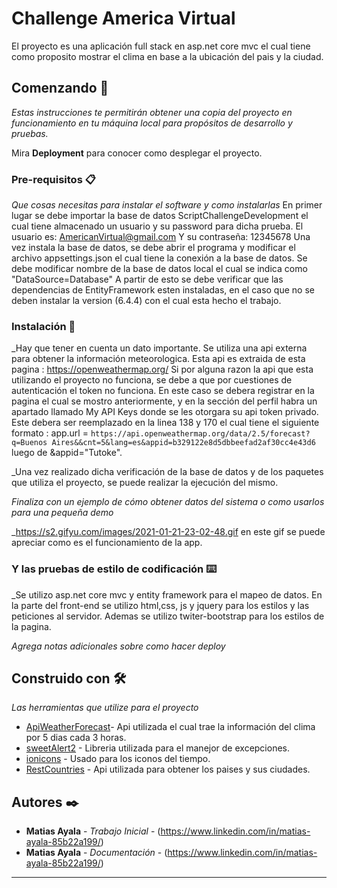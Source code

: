 # Challenge America Virtual

El proyecto es una aplicación full stack en asp.net core mvc el cual tiene como proposito mostrar el clima en base a la ubicación del pais y la ciudad.

## Comenzando 🚀

_Estas instrucciones te permitirán obtener una copia del proyecto en funcionamiento en tu máquina local para propósitos de desarrollo y pruebas._

Mira **Deployment** para conocer como desplegar el proyecto.


### Pre-requisitos 📋

_Que cosas necesitas para instalar el software y como instalarlas_
En primer lugar se debe importar la base de datos ScriptChallengeDevelopment el cual tiene almacenado un usuario y su password para dicha prueba.
El usuario es: AmericanVirtual@gmail.com
Y su contraseña: 12345678
Una vez instala la base de datos, se debe abrir el programa y modificar el archivo appsettings.json el cual tiene la conexión a la base de datos.
Se debe modificar nombre de la base de datos local el cual se indica como "DataSource=Database" 
A partir de esto se debe verificar que las dependencias de EntityFramework esten instaladas, en el caso que no se deben instalar  la version (6.4.4) con el cual
esta hecho el trabajo. 



### Instalación 🔧
_Hay que tener en cuenta un dato importante. Se utiliza una api externa para obtener la información meteorologica. Esta api es extraida de esta pagina : https://openweathermap.org/
Si por alguna razon la api que esta utilizando el proyecto no funciona, se debe a que por cuestiones de autenticación el token no funciona. En este caso se debera registrar en
la pagina el cual se mostro anteriormente, y en la sección del perfil habra un apartado llamado My API Keys donde se les otorgara su api token privado. Este debera ser reemplazado
en la linea 138 y 170 el cual tiene el siguiente formato : app.url = `https://api.openweathermap.org/data/2.5/forecast?q=Buenos Aires&&cnt=5&lang=es&appid=b329122e8d5dbbeefad2af30cc4e43d6`
luego de &appid="Tutoke".

_Una vez realizado dicha verificación de la base de datos y de los paquetes que utiliza el proyecto, se puede realizar la ejecución del mismo.


_Finaliza con un ejemplo de cómo obtener datos del sistema o como usarlos para una pequeña demo_

_https://s2.gifyu.com/images/2021-01-21-23-02-48.gif en este gif se puede apreciar como es el funcionamiento de la app.

### Y las pruebas de estilo de codificación ⌨️
_Se utilizo asp.net core mvc y entity framework para el mapeo de datos. En la parte del front-end se utilizo html,css, js y jquery para los estilos y las peticiones al servidor.
Ademas se utilizo twiter-bootstrap para los estilos de la pagina.

_Agrega notas adicionales sobre como hacer deploy_

## Construido con 🛠️

_Las herramientas que utilize para el proyecto_

* [ApiWeatherForecast](https://openweathermap.org/forecast5)- Api utilizada el cual trae la información del clima por 5 dias cada 3 horas.
* [sweetAlert2](https://sweetalert2.github.io/) - Libreria utilizada para el manejor de excepciones. 
* [ionicons](https://unpkg.com/ionicons@5.2.3/dist/ionicons.js) - Usado para los iconos del tiempo.
* [RestCountries](https://restcountries.eu/) - Api utilizada para obtener los paises y sus ciudades.


## Autores ✒️

* **Matias Ayala** - *Trabajo Inicial* - (https://www.linkedin.com/in/matias-ayala-85b22a199/)
* **Matias Ayala** - *Documentación* - (https://www.linkedin.com/in/matias-ayala-85b22a199/)






---

